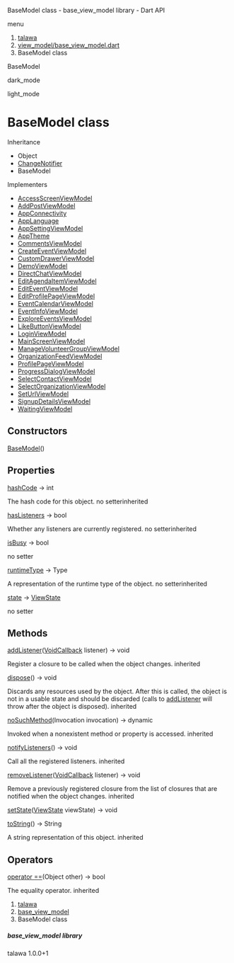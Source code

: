 




BaseModel class - base\_view\_model library - Dart API







menu

1. [talawa](../index.html)
2. [view\_model/base\_view\_model.dart](../view_model_base_view_model/view_model_base_view_model-library.html)
3. BaseModel class

BaseModel


dark\_mode

light\_mode




# BaseModel class


Inheritance

* Object
* [ChangeNotifier](https://api.flutter.dev/flutter/foundation/ChangeNotifier-class.html)
* BaseModel

Implementers

* [AccessScreenViewModel](../view_model_access_request_view_model/AccessScreenViewModel-class.html)
* [AddPostViewModel](../view_model_after_auth_view_models_add_post_view_models_add_post_view_model/AddPostViewModel-class.html)
* [AppConnectivity](../view_model_connectivity_view_model/AppConnectivity-class.html)
* [AppLanguage](../view_model_lang_view_model/AppLanguage-class.html)
* [AppSettingViewModel](../view_model_after_auth_view_models_settings_view_models_app_setting_view_model/AppSettingViewModel-class.html)
* [AppTheme](../view_model_theme_view_model/AppTheme-class.html)
* [CommentsViewModel](../view_model_widgets_view_models_comments_view_model/CommentsViewModel-class.html)
* [CreateEventViewModel](../view_model_after_auth_view_models_event_view_models_create_event_view_model/CreateEventViewModel-class.html)
* [CustomDrawerViewModel](../view_model_widgets_view_models_custom_drawer_view_model/CustomDrawerViewModel-class.html)
* [DemoViewModel](../main/DemoViewModel-class.html)
* [DirectChatViewModel](../view_model_after_auth_view_models_chat_view_models_direct_chat_view_model/DirectChatViewModel-class.html)
* [EditAgendaItemViewModel](../view_model_after_auth_view_models_event_view_models_edit_agenda_view_model/EditAgendaItemViewModel-class.html)
* [EditEventViewModel](../view_model_after_auth_view_models_event_view_models_edit_event_view_model/EditEventViewModel-class.html)
* [EditProfilePageViewModel](../view_model_after_auth_view_models_profile_view_models_edit_profile_view_model/EditProfilePageViewModel-class.html)
* [EventCalendarViewModel](../view_model_after_auth_view_models_event_view_models_event_calendar_view_model/EventCalendarViewModel-class.html)
* [EventInfoViewModel](../view_model_after_auth_view_models_event_view_models_event_info_view_model/EventInfoViewModel-class.html)
* [ExploreEventsViewModel](../view_model_after_auth_view_models_event_view_models_explore_events_view_model/ExploreEventsViewModel-class.html)
* [LikeButtonViewModel](../view_model_widgets_view_models_like_button_view_model/LikeButtonViewModel-class.html)
* [LoginViewModel](../view_model_pre_auth_view_models_login_view_model/LoginViewModel-class.html)
* [MainScreenViewModel](../view_model_main_screen_view_model/MainScreenViewModel-class.html)
* [ManageVolunteerGroupViewModel](../view_model_after_auth_view_models_event_view_models_manage_volunteer_group_view_model/ManageVolunteerGroupViewModel-class.html)
* [OrganizationFeedViewModel](../view_model_after_auth_view_models_feed_view_models_organization_feed_view_model/OrganizationFeedViewModel-class.html)
* [ProfilePageViewModel](../view_model_after_auth_view_models_profile_view_models_profile_page_view_model/ProfilePageViewModel-class.html)
* [ProgressDialogViewModel](../view_model_widgets_view_models_progress_dialog_view_model/ProgressDialogViewModel-class.html)
* [SelectContactViewModel](../view_model_after_auth_view_models_chat_view_models_select_contact_view_model/SelectContactViewModel-class.html)
* [SelectOrganizationViewModel](../view_model_pre_auth_view_models_select_organization_view_model/SelectOrganizationViewModel-class.html)
* [SetUrlViewModel](../view_model_pre_auth_view_models_set_url_view_model/SetUrlViewModel-class.html)
* [SignupDetailsViewModel](../view_model_pre_auth_view_models_signup_details_view_model/SignupDetailsViewModel-class.html)
* [WaitingViewModel](../view_model_pre_auth_view_models_waiting_view_model/WaitingViewModel-class.html)



## Constructors

[BaseModel](../view_model_base_view_model/BaseModel/BaseModel.html)()




## Properties

[hashCode](https://api.flutter.dev/flutter/foundation/Listenable/hashCode.html)
→ int

The hash code for this object.
no setterinherited

[hasListeners](https://api.flutter.dev/flutter/foundation/ChangeNotifier/hasListeners.html)
→ bool

Whether any listeners are currently registered.
no setterinherited

[isBusy](../view_model_base_view_model/BaseModel/isBusy.html)
→ bool

no setter

[runtimeType](https://api.flutter.dev/flutter/foundation/Listenable/runtimeType.html)
→ Type

A representation of the runtime type of the object.
no setterinherited

[state](../view_model_base_view_model/BaseModel/state.html)
→ [ViewState](../enums_enums/ViewState.html)

no setter



## Methods

[addListener](https://api.flutter.dev/flutter/foundation/ChangeNotifier/addListener.html)([VoidCallback](https://api.flutter.dev/flutter/dart-ui/VoidCallback.html) listener)
→ void


Register a closure to be called when the object changes.
inherited

[dispose](https://api.flutter.dev/flutter/foundation/ChangeNotifier/dispose.html)()
→ void


Discards any resources used by the object. After this is called, the
object is not in a usable state and should be discarded (calls to
[addListener](https://api.flutter.dev/flutter/foundation/ChangeNotifier/addListener.html) will throw after the object is disposed).
inherited

[noSuchMethod](https://api.flutter.dev/flutter/foundation/Listenable/noSuchMethod.html)(Invocation invocation)
→ dynamic


Invoked when a nonexistent method or property is accessed.
inherited

[notifyListeners](https://api.flutter.dev/flutter/foundation/ChangeNotifier/notifyListeners.html)()
→ void


Call all the registered listeners.
inherited

[removeListener](https://api.flutter.dev/flutter/foundation/ChangeNotifier/removeListener.html)([VoidCallback](https://api.flutter.dev/flutter/dart-ui/VoidCallback.html) listener)
→ void


Remove a previously registered closure from the list of closures that are
notified when the object changes.
inherited

[setState](../view_model_base_view_model/BaseModel/setState.html)([ViewState](../enums_enums/ViewState.html) viewState)
→ void



[toString](https://api.flutter.dev/flutter/foundation/Listenable/toString.html)()
→ String


A string representation of this object.
inherited



## Operators

[operator ==](https://api.flutter.dev/flutter/foundation/Listenable/operator_equals.html)(Object other)
→ bool


The equality operator.
inherited



 


1. [talawa](../index.html)
2. [base\_view\_model](../view_model_base_view_model/view_model_base_view_model-library.html)
3. BaseModel class

##### base\_view\_model library





talawa
1.0.0+1






